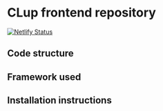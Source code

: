 # CLup frontend repository

[![Netlify Status](https://api.netlify.com/api/v1/badges/bc9c96ef-bd94-4d42-908f-44ef8552a9f7/deploy-status)](https://app.netlify.com/sites/serene-hoover-f46d59/deploys)

## Code structure
## Framework used
## Installation instructions